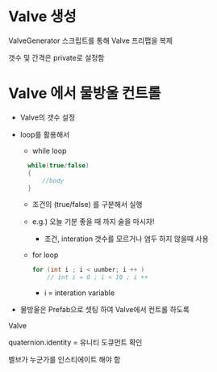 # Valve 생성

ValveGenerator 스크립트를 통해 Valve 프리팹을 복제

갯수 및 간격은 private로 설정함





# Valve 에서 물방울 컨트롤

- Valve의 갯수 설정

- loop를 활용해서

  - while loop	
  
  ```c#
    while(true/false)
    {
        //body
    }
  ```
  
    - 조건의 (true/false) 를 구분해서 실행
  
    - e.g.) 오늘 기분 좋을 때 까지 술을 마시자!
  
      - 조건, interation 갯수를 모르거나 염두 하지 않을때 사용
  
      
  
  - for loop
  
    ``` c#
    for (int i ; i < uumber; i ++ )
        // int i = 0 ; i < 10 ; i ++
    ```
  
    - i = interation variable
  
    
  
  
  
- 물방울은 Prefab으로 셋팅 하여 Valve에서 컨트롤 하도록

  



Valve 



quaternion.identity = 유니티 도큐먼트 확인

 벨브가 누군가를 인스티에이트 해야 함